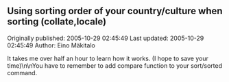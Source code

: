 ## Using sorting order of your country/culture when sorting (collate,locale)

Originally published: 2005-10-29 02:45:49
Last updated: 2005-10-29 02:45:49
Author: Eino Mäkitalo

It takes me over half an hour to learn how it works. (I hope to save your time)\n\nYou have to remember to add compare function to your sort/sorted command.